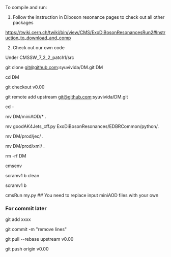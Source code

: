 To compile and run:

1. Follow the instruction in Diboson resonance pages to check out all 
other packages

https://twiki.cern.ch/twiki/bin/view/CMS/ExoDiBosonResonancesRun2#Instruction_to_download_and_comp

2. Check out our own code

Under CMSSW_7_2_2_patch1/src

git clone git@github.com:syuvivida/DM.git DM

cd DM

git checkout v0.00

git remote add upstream git@github.com:syuvivida/DM.git

cd -

mv DM/miniAOD/* .
 
mv goodAK4Jets_cff.py ExoDiBosonResonances/EDBRCommon/python/.

mv DM/prod/jec/ .

mv DM/prod/xml/ .

rm -rf DM

cmsenv

scramv1 b clean

scramv1 b 

cmsRun my.py ## You need to replace input miniAOD files with your own

### For commit later
git add xxxx

git commit -m "remove lines"

git pull --rebase upstream v0.00

git push origin v0.00
